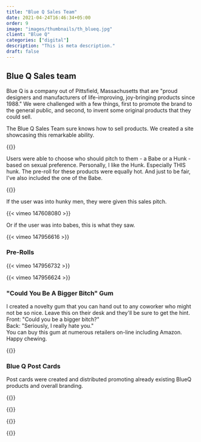 ```yaml
---
title: "Blue Q Sales Team"
date: 2021-04-24T16:46:34+05:00
order: 9
image: "images/thumbnails/th_blueq.jpg"
client: "Blue Q"
categories: ["digital"]
description: "This is meta description."
draft: false
---
```


## Blue Q Sales team

Blue Q is a company out of Pittsfield, Massachusetts that are "proud designers and manufacturers of life-improving, joy-bringing products since 1988." We were challenged with a few things, first to promote the brand to the general public, and second, to invent some original products that they could sell.  

The Blue Q Sales Team sure knows how to sell products. We created a site showcasing this remarkable ability.

{{<img-responsive src="/images/portfolio/blueq/blueqsalesteam.jpg">}}

Users were able to choose who should pitch to them - a Babe or a Hunk - based on sexual preference. Personally, I like the Hunk. Especially THIS hunk. The pre-roll for these products were equally hot. And just to be fair, I've also included the one of the Babe.

{{<img-responsive src="/images/portfolio/blueq/sales+team+web.jpg">}}

If the user was into hunky men, they were given this sales pitch.

{{< vimeo 147608080 >}}

Or if the user was into babes, this is what they saw.

{{< vimeo 147956616 >}}

### Pre-Rolls

{{< vimeo 147956732 >}}

{{< vimeo 147956624 >}}

### "Could You Be A Bigger Bitch" Gum

I created a novelty gum that you can hand out to any coworker who might not be so nice. Leave this on their desk and they'll be sure to get the hint.  
Front:  "Could you be a bigger bitch?"  
Back:  "Seriously, I really hate you."  
You can buy this gum at numerous retailers on-line including Amazon. Happy chewing.

{{<img-responsive src="/images/portfolio/blueq/bitchgum.jpg">}}

### Blue Q Post Cards

Post cards were created and distributed promoting already existing BlueQ products and overall branding.

{{<img-responsive src="/images/portfolio/blueq/BlueQPostcardJesus.jpg">}}

{{<img-responsive src="/images/portfolio/blueq/BlueQPostcardDousche.jpg">}}

{{<img-responsive src="/images/portfolio/blueq/J1800x1200-00821.jpg">}}

{{<img-responsive src="/images/portfolio/blueq/J1800x1200-00823.jpg">}}

